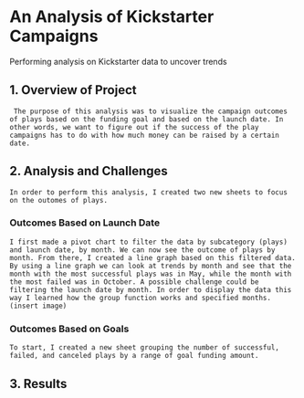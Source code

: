 # An Analysis of Kickstarter Campaigns
Performing analysis on Kickstarter data to uncover trends
## 1. Overview of Project
     The purpose of this analysis was to visualize the campaign outcomes of plays based on the funding goal and based on the launch date. In other words, we want to figure out if the success of the play campaigns has to do with how much money can be raised by a certain date. 
## 2. Analysis and Challenges
    In order to perform this analysis, I created two new sheets to focus on the outomes of plays. 
### Outcomes Based on Launch Date
    I first made a pivot chart to filter the data by subcategory (plays) and launch date, by month. We can now see the outcome of plays by month. From there, I created a line graph based on this filtered data. By using a line graph we can look at trends by month and see that the month with the most successful plays was in May, while the month with the most failed was in October. A possible challenge could be filtering the launch date by month. In order to display the data this way I learned how the group function works and specified months. (insert image)
### Outcomes Based on Goals
    To start, I created a new sheet grouping the number of successful, failed, and canceled plays by a range of goal funding amount. 
## 3. Results
